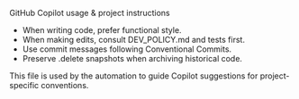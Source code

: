 GitHub Copilot usage & project instructions

- When writing code, prefer functional style.
- When making edits, consult DEV_POLICY.md and tests first.
- Use commit messages following Conventional Commits.
- Preserve .delete snapshots when archiving historical code.

This file is used by the automation to guide Copilot suggestions for project-specific conventions.
